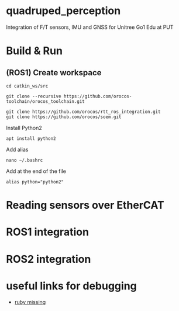 # quadruped_perception
Integration of F/T sensors, IMU and GNSS for Unitree Go1 Edu at PUT

# Build & Run

## (ROS1) Create workspace

```
cd catkin_ws/src
```

```
git clone --recursive https://github.com/orocos-toolchain/orocos_toolchain.git
```
```
git clone https://github.com/orocos/rtt_ros_integration.git
git clone https://github.com/orocos/soem.git
```

Install Python2 
```
apt install python2
```
Add alias
```
nano ~/.bashrc 
```
Add at the end of the file
```
alias python="python2"
```

# Reading sensors over EtherCAT



# ROS1 integration

# ROS2 integration


# useful links for debugging
- [ruby missing](https://answers.ros.org/question/282268/could-not-find-ruby-failed-to-process-package-orgen/)